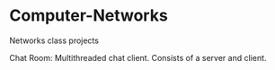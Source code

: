 Computer-Networks
=================

Networks class projects

Chat Room:
Multithreaded chat client. Consists of a server and client.
